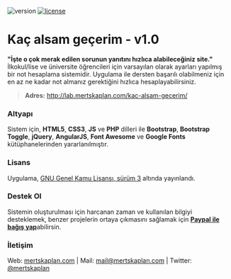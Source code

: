 ![version](https://img.shields.io/badge/version-v1-orange.svg) [![license](https://img.shields.io/badge/license-GPLv3-blue.svg)](https://github.com/mertskaplan/Kac-alsam-gecerim/blob/master/LICENSE)

# Kaç alsam geçerim - v1.0
**"İşte o çok merak edilen sorunun yanıtını hızlıca alabileceğiniz site."**
İlkokul/lise ve üniversite öğrencileri için varsayılan olarak ayarları yapılmış bir not hesaplama sistemidir. Uygulama ile dersten başarılı olabilmeniz için en az ne kadar not almanız gerektiğini hızlıca hesaplayabilirsiniz.

> **Adres:** http://lab.mertskaplan.com/kac-alsam-gecerim/

### Altyapı
Sistem için, **HTML5**, **CSS3**, **JS** ve **PHP** dilleri ile **Bootstrap**, **Bootstrap Toggle**, **jQuery**, **AngularJS**, **Font Awesome** ve **Google Fonts** kütüphanelerinden yararlanılmıştır.

### Lisans
Uygulama, [GNU Genel Kamu Lisansı, sürüm 3](https://github.com/mertskaplan/Deprem-Bilgi-Sistemi/blob/master/LICENSE) altında yayınlandı.

### Destek Ol

Sistemin oluşturulması için harcanan zaman ve kullanılan bilgiyi desteklemek, benzer projelerin ortaya çıkmasını sağlamak için [**Paypal ile bağış yap**](https://www.paypal.me/mertskaplan/10)abilirsin.

### İletişim
Web: [mertskaplan.com](http://mertskaplan.com) | Mail: mail@mertskaplan.com | Twitter: [@mertskaplan](https://twitter.com/mertskaplan)